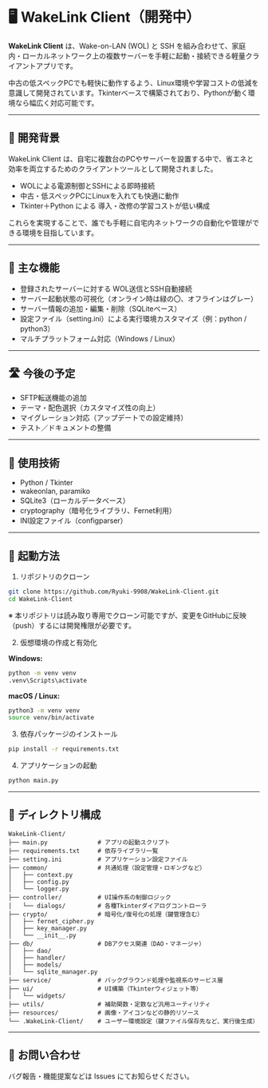 # 🖥️ WakeLink Client（開発中）

**WakeLink Client** は、Wake-on-LAN (WOL) と SSH を組み合わせて、家庭内・ローカルネットワーク上の複数サーバーを手軽に起動・接続できる軽量クライアントアプリです。

中古の低スペックPCでも軽快に動作するよう、Linux環境や学習コストの低減を意識して開発されています。Tkinterベースで構築されており、Pythonが動く環境なら幅広く対応可能です。

---

## 👤 開発背景

WakeLink Client は、自宅に複数台のPCやサーバーを設置する中で、省エネと効率を両立するためのクライアントツールとして開発されました。

- WOLによる電源制御とSSHによる即時接続  
- 中古・低スペックPCにLinuxを入れても快適に動作  
- Tkinter＋Python による 導入・改修の学習コストが低い構成  

これらを実現することで、誰でも手軽に自宅内ネットワークの自動化や管理ができる環境を目指しています。

---

## 🎯 主な機能

- 登録されたサーバーに対する WOL送信とSSH自動接続  
- サーバー起動状態の可視化（オンライン時は緑の〇、オフラインはグレー）  
- サーバー情報の追加・編集・削除（SQLiteベース）  
- 設定ファイル（setting.ini）による実行環境カスタマイズ（例：python / python3）  
- マルチプラットフォーム対応（Windows / Linux）  

---

## 🛣 今後の予定

- SFTP転送機能の追加  
- テーマ・配色選択（カスタマイズ性の向上）  
- マイグレーション対応（アップデートでの設定維持）  
- テスト／ドキュメントの整備  

---

## 🧱 使用技術

- Python / Tkinter  
- wakeonlan, paramiko  
- SQLite3（ローカルデータベース）
- cryptography（暗号化ライブラリ、Fernet利用）
- INI設定ファイル（configparser）  

---

## 🚀 起動方法

1. リポジトリのクローン

```bash
git clone https://github.com/Ryuki-9908/WakeLink-Client.git 
cd WakeLink-Client
```

※ 本リポジトリは読み取り専用でクローン可能ですが、変更をGitHubに反映（push）するには開発権限が必要です。

2. 仮想環境の作成と有効化

**Windows:**

```bash
python -m venv venv
.venv\Scripts\activate
```

**macOS / Linux:**

```bash
python3 -m venv venv
source venv/bin/activate
```

3. 依存パッケージのインストール

```bash
pip install -r requirements.txt
```

4. アプリケーションの起動

```bash
python main.py
```

---

## 📂 ディレクトリ構成

```
WakeLink-Client/
├── main.py              # アプリの起動スクリプト
├── requirements.txt     # 依存ライブラリ一覧
├── setting.ini          # アプリケーション設定ファイル
├── common/              # 共通処理（設定管理・ロギングなど）
│   ├── context.py
│   ├── config.py
│   └── logger.py
├── controller/          # UI操作系の制御ロジック
│   └── dialogs/         # 各種Tkinterダイアログコントローラ
├── crypto/              # 暗号化/復号化の処理（鍵管理含む）
│   ├── fernet_cipher.py
│   ├── key_manager.py
│   └── __init__.py
├── db/                  # DBアクセス関連（DAO・マネージャ）
│   ├── dao/
│   ├── handler/
│   ├── models/
│   └── sqlite_manager.py
├── service/             # バックグラウンド処理や監視系のサービス層
├── ui/                  # UI構築（Tkinterウィジェット等）
│   └── widgets/
├── utils/               # 補助関数・定数など汎用ユーティリティ
├── resources/           # 画像・アイコンなどの静的リソース
└── .WakeLink-Client/    # ユーザー環境設定（鍵ファイル保存先など、実行後生成）
```

---

## 💬 お問い合わせ

バグ報告・機能提案などは Issues にてお知らせください。
